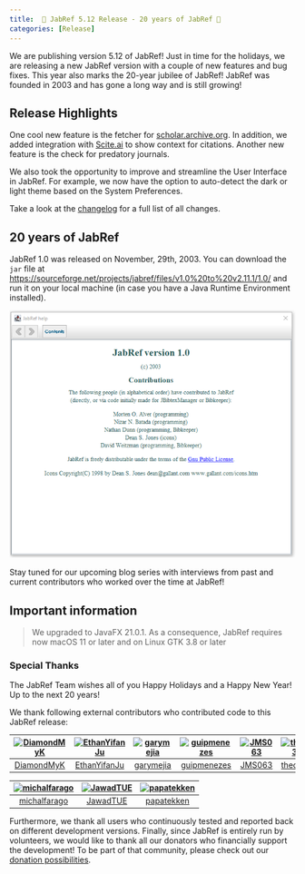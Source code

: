 ```yaml
---
title:  🎄 JabRef 5.12 Release - 20 years of JabRef 🎄
categories: [Release]
---
```


We are publishing version 5.12 of JabRef! Just in time for the holidays, we are releasing a new JabRef version with a couple of new features and bug fixes. This year also marks the 20-year jubilee of JabRef! JabRef was founded in 2003 and has gone a long way and is still growing!

## Release Highlights

One cool new feature is the fetcher for [scholar.archive.org](https://scholar.archive.org/). In addition, we added integration with [Scite.ai](https://scite.ai/) to show context for citations. Another new feature is the check for predatory journals.

We also took the opportunity to improve and streamline the User Interface in JabRef. For example, we now have the option to auto-detect the dark or light theme based on the System Preferences. 

Take a look at the [changelog](https://github.com/JabRef/jabref/blob/main/CHANGELOG.md) for a full list of all changes.

## 20 years of JabRef

JabRef 1.0 was released on November, 29th, 2003. You can download the `jar` file at <https://sourceforge.net/projects/jabref/files/v1.0%20to%20v2.11.1/1.0/> and run it on your local machine (in case you have a Java Runtime Environment installed).

![Screenshot JabRef 1.0 about dialog](/img/about-dialog-jabref-1.0.png)

Stay tuned for our upcoming blog series with interviews from past and current contributors who worked over the time at JabRef!

## Important information

>  We upgraded to JavaFX 21.0.1. As a consequence, JabRef requires now macOS 11 or later and on Linux GTK 3.8 or later

### Special Thanks

The JabRef Team wishes all of you Happy Holidays and a Happy New Year! Up to the next 20 years! 

We thank following external contributors who contributed code to this JabRef release:

[<img alt="DiamondMyK" src="https://avatars.githubusercontent.com/u/135491632?v=4&s=117" width="117">](https://github.com/DiamondMyK) |[<img alt="EthanYifanJu" src="https://avatars.githubusercontent.com/u/111887946?v=4&s=117" width="117">](https://github.com/EthanYifanJu) |[<img alt="garymejia" src="https://avatars.githubusercontent.com/u/50064854?v=4&s=117" width="117">](https://github.com/garymejia) |[<img alt="guipmenezes" src="https://avatars.githubusercontent.com/u/86692306?v=4&s=117" width="117">](https://github.com/guipmenezes) |[<img alt="JMS063" src="https://avatars.githubusercontent.com/u/121246951?v=4&s=117" width="117">](https://github.com/JMS063) |[<img alt="theoo33" src="https://avatars.githubusercontent.com/u/127297775?v=4&s=117" width="117">](https://github.com/theoo33) |
:---: |:---: |:---: |:---: |:---: |:---: |
[DiamondMyK](https://github.com/DiamondMyK) |[EthanYifanJu](https://github.com/EthanYifanJu) |[garymejia](https://github.com/garymejia) |[guipmenezes](https://github.com/guipmenezes) |[JMS063](https://github.com/JMS063) |[theoo33](https://github.com/theoo33) |

[<img alt="michalfarago" src="https://avatars.githubusercontent.com/u/85625273?v=4&s=117" width="117">](https://github.com/michalfarago) |[<img alt="JawadTUE" src="https://avatars.githubusercontent.com/u/96312791?v=4&s=117" width="117">](https://github.com/JawadTUE) |[<img alt="papatekken" src="https://avatars.githubusercontent.com/u/6082365?v=4&s=117" width="117">](https://github.com/papatekken) |
:---: |:---: |:---: |
[michalfarago](https://github.com/michalfarago) |[JawadTUE](https://github.com/JawadTUE) |[papatekken](https://github.com/papatekken) |

Furthermore, we thank all users who continuously tested and reported back on different development versions.
Finally, since JabRef is entirely run by volunteers, we would like to thank all our donators who financially support the development! To be part of that community, please check out our [donation possibilities](https://github.com/JabRef/jabref/wiki/Donations).

